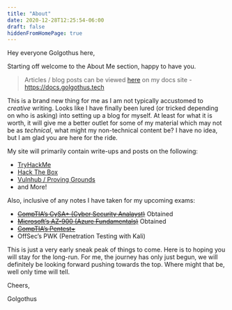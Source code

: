 ```yaml
---
title: "About"
date: 2020-12-28T12:25:54-06:00
draft: false
hiddenFromHomePage: true
---
```


Hey everyone Golgothus here,

Starting off welcome to the About Me section, happy to have you.

> Articles / blog posts can be viewed [here](https://docs.golgothus.tech) on my docs site - https://docs.golgothus.tech

This is a brand new thing for me as I am not typically accustomed to *creative* writing. Looks like I have finally been lured (or tricked depending on who is asking) into setting up a blog for myself. At least for what it is worth, it will give me a better outlet for some of my material which may not be as *technical*, what might my non-technical content be? I have no idea, but I am glad you are here for the ride.

My site will primarily contain write-ups and posts on the following:
- [TryHackMe](https://www.tryhackme.com)
- [Hack The Box](https://www.hackthebox.com)
- [Vulnhub / Proving Grounds](https://www.vulnhub.com/)
- and More!

Also, inclusive of any notes I have taken for my upcoming exams:
- [~~CompTIA’s CySA+ (Cyber Security Analayst)~~](https://www.youracclaim.com/users/zachary-k.d4afa48b) Obtained
- [~~Microsoft’s AZ-900 (Azure Fundamentals)~~](https://www.youracclaim.com/users/zachary-k.d4afa48b) Obtained
- [~~CompTIA’s Pentest+~~](https://www.credly.com/users/zachary-k.d4afa48b/badges)
- OffSec’s PWK (Penetration Testing with Kali)

This is just a very early sneak peak of things to come. Here is to hoping you will stay for the long-run. For me, the journey has only just begun, we will definitely be looking forward pushing towards the top. Where might that be, well only time will tell.

Cheers,

Golgothus

